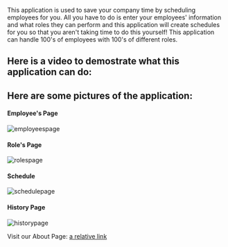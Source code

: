 This application is used to save your company time by scheduling employees for you. All you have to do is enter your employees' information and what roles they can perform and this application will create schedules for you so that you aren't taking time to do this yourself! This application can handle 100's of employees with 100's of different roles.



## Here is a video to demostrate what this application can do:

## Here are some pictures of the application:

#### Employee's Page

![employeespage](https://user-images.githubusercontent.com/31494550/39017981-ca5be3da-43f2-11e8-8fb6-8407e9be3265.PNG)

#### Role's Page

![rolespage](https://user-images.githubusercontent.com/31494550/39018216-6963e018-43f3-11e8-8b8d-151000511f34.PNG)

#### Schedule

![schedulepage](https://user-images.githubusercontent.com/31494550/39018264-8e63c2b6-43f3-11e8-9275-1501dc765f0f.PNG)

#### History Page

![historypage](https://user-images.githubusercontent.com/31494550/39018247-80f3a1e6-43f3-11e8-9eb4-7d97fbee2c94.PNG)

Visit our About Page: [a relative link](other_file.md)
